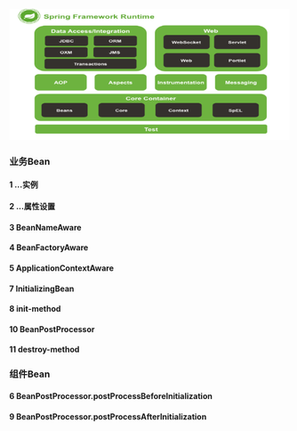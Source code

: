 ![avatar](spring-structs.png)

### 业务Bean

#### 1 ...实例
#### 2 ...属性设置
#### 3 BeanNameAware
#### 4 BeanFactoryAware
#### 5 ApplicationContextAware
#### 7 InitializingBean
#### 8 init-method
#### 10 BeanPostProcessor
#### 11 destroy-method

### 组件Bean

#### 6 BeanPostProcessor.postProcessBeforeInitialization
#### 9 BeanPostProcessor.postProcessAfterInitialization

